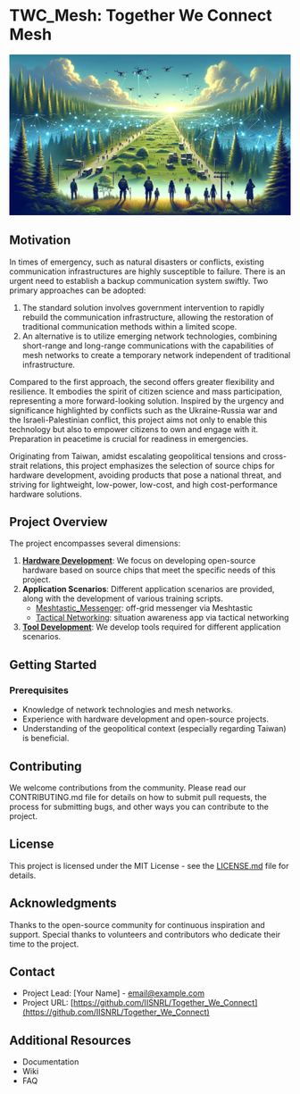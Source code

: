 # TWC_Mesh: Together We Connect Mesh

![TWC Scenario](TWC_scenario_by_DALLE3.jpg)

## Motivation

In times of emergency, such as natural disasters or conflicts, existing communication infrastructures are highly susceptible to failure. There is an urgent need to establish a backup communication system swiftly. Two primary approaches can be adopted:

1. The standard solution involves government intervention to rapidly rebuild the communication infrastructure, allowing the restoration of traditional communication methods within a limited scope.
2. An alternative is to utilize emerging network technologies, combining short-range and long-range communications with the capabilities of mesh networks to create a temporary network independent of traditional infrastructure.

Compared to the first approach, the second offers greater flexibility and resilience. It embodies the spirit of citizen science and mass participation, representing a more forward-looking solution. Inspired by the urgency and significance highlighted by conflicts such as the Ukraine-Russia war and the Israeli-Palestinian conflict, this project aims not only to enable this technology but also to empower citizens to own and engage with it. Preparation in peacetime is crucial for readiness in emergencies.

Originating from Taiwan, amidst escalating geopolitical tensions and cross-strait relations, this project emphasizes the selection of source chips for hardware development, avoiding products that pose a national threat, and striving for lightweight, low-power, low-cost, and high cost-performance hardware solutions.

## Project Overview

The project encompasses several dimensions:

1. [**Hardware Development**](hardware/): We focus on developing open-source hardware based on source chips that meet the specific needs of this project.
2. **Application Scenarios**: Different application scenarios are provided, along with the development of various training scripts.
   - [Meshtastic_Messenger](documents/Meshtastic_Messenger.md): off-grid messenger via Meshtastic
   - [Tactical Networking](documents/Tactical_Networking.md): situation awareness app via tactical networking
4. [**Tool Development**](tools): We develop tools required for different application scenarios.

## Getting Started

### Prerequisites

- Knowledge of network technologies and mesh networks.
- Experience with hardware development and open-source projects.
- Understanding of the geopolitical context (especially regarding Taiwan) is beneficial.



## Contributing
We welcome contributions from the community. Please read our CONTRIBUTING.md file for details on how to submit pull requests, the process for submitting bugs, and other ways you can contribute to the project.

## License
This project is licensed under the MIT License - see the [LICENSE.md](LICENSE.md) file for details.

## Acknowledgments
Thanks to the open-source community for continuous inspiration and support.
Special thanks to volunteers and contributors who dedicate their time to the project.

## Contact
- Project Lead: [Your Name] - email@example.com
- Project URL: [https://github.com/IISNRL/Together_We_Connect](https://github.com/IISNRL/Together_We_Connect)

## Additional Resources
- Documentation
- Wiki
- FAQ
